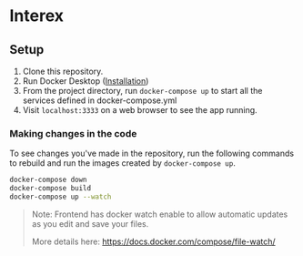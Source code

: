 # Interex

## Setup

1. Clone this repository.
2. Run Docker Desktop ([Installation](https://www.docker.com/products/docker-desktop/))
3. From the project directory, run `docker-compose up` to start all the services defined in docker-compose.yml
4. Visit `localhost:3333` on a web browser to see the app running.

### Making changes in the code

To see changes you've made in the repository, run the following commands to rebuild and run the images created by `docker-compose up`.

```bash
docker-compose down
docker-compose build
docker-compose up --watch
```

> Note: Frontend has docker watch enable to allow automatic updates as you edit and save your files.  
> 
> More details here: https://docs.docker.com/compose/file-watch/